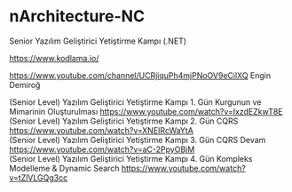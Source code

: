 # nArchitecture-NC

Senior Yazılım Geliştirici Yetiştirme Kampı (.NET)

https://www.kodlama.io/

https://www.youtube.com/channel/UCRjiquPh4mjPNoOV9eCilXQ Engin Demiroğ

(Senior Level) Yazılım Geliştirici Yetiştirme Kampı 1. Gün Kurgunun ve Mimarinin Oluşturulması https://www.youtube.com/watch?v=IxzdEZkwT8E
(Senior Level) Yazılım Geliştirici Yetiştirme Kampı 2. Gün CQRS https://www.youtube.com/watch?v=XNEIRcWaYtA                               
(Senior Level) Yazılım Geliştirici Yetiştirme Kampı 3. Gün CQRS Devam https://www.youtube.com/watch?v=aC-2PpyOBjM                         
(Senior Level) Yazılım Geliştirici Yetiştirme Kampı 4. Gün Kompleks Modelleme & Dynamic Search https://www.youtube.com/watch?v=tZlVLGQg3cc



